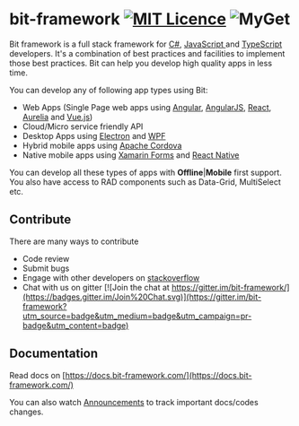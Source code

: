 # bit-framework [![MIT Licence](https://badges.frapsoft.com/os/mit/mit.svg?v=103)](https://github.com/bit-foundation/bit-framework/blob/master/LICENSE) ![MyGet](https://img.shields.io/bit-foundation.myget/bit-foundation/vpre/BitCodeAnalyzer.svg?style=flat-square&label=myget)

Bit framework is a full stack framework for [C\#](https://docs.microsoft.com/en-us/dotnet/csharp/csharp), [JavaScript ](https://developer.mozilla.org/en-US/docs/Web/JavaScript)and [TypeScript ](https://www.typescriptlang.org/)developers. It's a combination of best practices and facilities to implement those best practices. Bit can help you develop high quality apps in less time.

You can develop any of following app types using Bit:

* Web Apps \(Single Page web apps using [Angular](http://angular.io/), [AngularJS](https://angularjs.org), [React](https://facebook.github.io/react/), [Aurelia](http://aurelia.io/) and [Vue.js](https://vuejs.org/)\)
* Cloud/Micro service friendly API
* Desktop Apps using [Electron](https://electron.atom.io/) and [WPF](https://docs.microsoft.com/en-us/dotnet/framework/wpf/getting-started/)
* Hybrid mobile apps using [Apache Cordova](https://cordova.apache.org/)
* Native mobile apps using [Xamarin Forms](https://www.xamarin.com/forms) and [React Native](https://facebook.github.io/react-native)

You can develop all these types of apps with **Offline**|**Mobile** first support. You also have access to RAD components such as Data-Grid, MultiSelect etc.

## **Contribute**

There are many ways to contribute

* Code review
* Submit bugs
* Engage with other developers on [stackoverflow](http://stackoverflow.com/questions/tagged/bit-framework)
* Chat with us on gitter [![Join the chat at https://gitter.im/bit-framework/](https://badges.gitter.im/Join%20Chat.svg)](https://gitter.im/bit-framework?utm_source=badge&utm_medium=badge&utm_campaign=pr-badge&utm_content=badge)

## Documentation

Read docs on [https://docs.bit-framework.com/](https://docs.bit-framework.com/)

You can also watch [Announcements](https://github.com/bit-foundation/Announcements/issues) to track important docs/codes changes.
